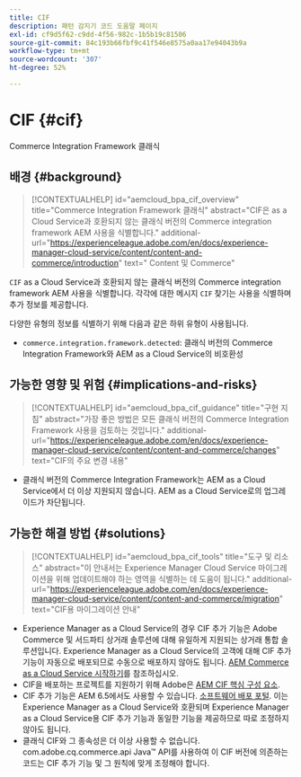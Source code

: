 ```yaml
---
title: CIF
description: 패턴 감지기 코드 도움말 페이지
exl-id: cf9d5f62-c9dd-4f56-982c-1b5b19c81506
source-git-commit: 84c193b66fbf9c41f546e8575a0aa17e94043b9a
workflow-type: tm+mt
source-wordcount: '307'
ht-degree: 52%

---
```


# CIF {#cif}

Commerce Integration Framework 클래식

## 배경 {#background}

>[!CONTEXTUALHELP]
>id="aemcloud_bpa_cif_overview"
>title="Commerce Integration Framework 클래식"
>abstract="CIF은 as a Cloud Service과 호환되지 않는 클래식 버전의 Commerce integration framework AEM 사용을 식별합니다."
>additional-url="https://experienceleague.adobe.com/en/docs/experience-manager-cloud-service/content/content-and-commerce/introduction" text=" Content 및 Commerce"

`CIF`  as a Cloud Service과 호환되지 않는 클래식 버전의 Commerce integration framework AEM 사용을 식별합니다. 각각에 대한 메시지 `CIF` 찾기는 사용을 식별하며 추가 정보를 제공합니다.

다양한 유형의 정보를 식별하기 위해 다음과 같은 하위 유형이 사용됩니다.

* `commerce.integration.framework.detected`: 클래식 버전의 Commerce Integration Framework와 AEM as a Cloud Service의 비호환성


## 가능한 영향 및 위험 {#implications-and-risks}

>[!CONTEXTUALHELP]
>id="aemcloud_bpa_cif_guidance"
>title="구현 지침"
>abstract="가장 좋은 방법은 모든 클래식 버전의 Commerce Integration Framework 사용을 검토하는 것입니다."
>additional-url="https://experienceleague.adobe.com/en/docs/experience-manager-cloud-service/content/content-and-commerce/changes" text="CIF의 주요 변경 내용"

* 클래식 버전의 Commerce Integration Framework는 AEM as a Cloud Service에서 더 이상 지원되지 않습니다. AEM as a Cloud Service로의 업그레이드가 차단됩니다.

## 가능한 해결 방법 {#solutions}

>[!CONTEXTUALHELP]
>id="aemcloud_bpa_cif_tools"
>title="도구 및 리소스"
>abstract="이 안내서는 Experience Manager Cloud Service 마이그레이션을 위해 업데이트해야 하는 영역을 식별하는 데 도움이 됩니다."
>additional-url="https://experienceleague.adobe.com/en/docs/experience-manager-cloud-service/content/content-and-commerce/migration" text="CIF용 마이그레이션 안내"

* Experience Manager as a Cloud Service의 경우 CIF 추가 기능은 Adobe Commerce 및 서드파티 상거래 솔루션에 대해 유일하게 지원되는 상거래 통합 솔루션입니다. Experience Manager as a Cloud Service의 고객에 대해 CIF 추가 기능이 자동으로 배포되므로 수동으로 배포하지 않아도 됩니다. [AEM Commerce as a Cloud Service 시작하기](https://experienceleague.adobe.com/en/docs/experience-manager-cloud-service/content/content-and-commerce/storefront/getting-started)를 참조하십시오.
* CIF을 배포하는 프로젝트를 지원하기 위해 Adobe은 [AEM CIF 핵심 구성 요소](https://github.com/adobe/aem-core-cif-components).
* CIF 추가 기능은 AEM 6.5에서도 사용할 수 있습니다. [소프트웨어 배포 포털](https://experience.adobe.com/#/downloads/content/software-distribution/en/aem.html). 이는 Experience Manager as a Cloud Service와 호환되며 Experience Manager as a Cloud Service용 CIF 추가 기능과 동일한 기능을 제공하므로 따로 조정하지 않아도 됩니다.
* 클래식 CIF와 그 종속성은 더 이상 사용할 수 없습니다. com.adobe.cq.commerce.api Java™ API를 사용하여 이 CIF 버전에 의존하는 코드는 CIF 추가 기능 및 그 원칙에 맞게 조정해야 합니다.
